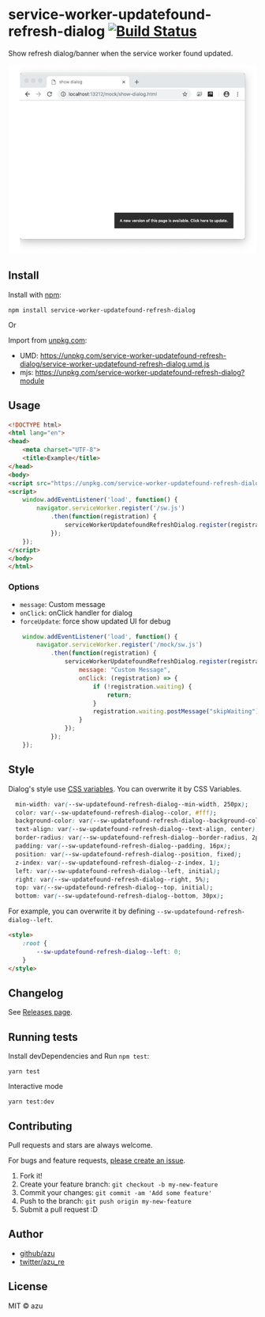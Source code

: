 # service-worker-updatefound-refresh-dialog [![Build Status](https://travis-ci.org/azu/service-worker-updatefound-refresh-dialog.svg?branch=master)](https://travis-ci.org/azu/service-worker-updatefound-refresh-dialog)

Show refresh dialog/banner when the service worker found updated.

![screen shot](./docs/screenshot.png)

## Install

Install with [npm](https://www.npmjs.com/):

    npm install service-worker-updatefound-refresh-dialog

Or

Import from [unpkg.com](https://unpkg.com/):

- UMD: https://unpkg.com/service-worker-updatefound-refresh-dialog/service-worker-updatefound-refresh-dialog.umd.js
- mjs: https://unpkg.com/service-worker-updatefound-refresh-dialog?module

## Usage

```html
<!DOCTYPE html>
<html lang="en">
<head>
    <meta charset="UTF-8">
    <title>Example</title>
</head>
<body>
<script src="https://unpkg.com/service-worker-updatefound-refresh-dialog/service-worker-updatefound-refresh-dialog.umd.js"></script>
<script>
    window.addEventListener('load', function() {
        navigator.serviceWorker.register('/sw.js')
            .then(function(registration) {
                serviceWorkerUpdatefoundRefreshDialog.register(registration);
            });
    });
</script>
</body>
</html>
```

### Options

- `message`: Custom message
- `onClick`: onClick handler for dialog
- `forceUpdate`: force show updated UI for debug

```js
    window.addEventListener('load', function() {
        navigator.serviceWorker.register('/mock/sw.js')
            .then(function(registration) {
                serviceWorkerUpdatefoundRefreshDialog.register(registration, {
                    message: "Custom Message",
                    onClick: (registration) => {
                        if (!registration.waiting) {
                            return;
                        }
                        registration.waiting.postMessage("skipWaiting");
                    }
                });
            });
    });
```

## Style

Dialog's style use [CSS variables](https://developer.mozilla.org/en-US/docs/Web/CSS/--*).
You can overwrite it by CSS Variables.

```css
  min-width: var(--sw-updatefound-refresh-dialog--min-width, 250px);
  color: var(--sw-updatefound-refresh-dialog--color, #fff);
  background-color: var(--sw-updatefound-refresh-dialog--background-color, #333);
  text-align: var(--sw-updatefound-refresh-dialog--text-align, center);
  border-radius: var(--sw-updatefound-refresh-dialog--border-radius, 2px);
  padding: var(--sw-updatefound-refresh-dialog--padding, 16px);
  position: var(--sw-updatefound-refresh-dialog--position, fixed);
  z-index: var(--sw-updatefound-refresh-dialog--z-index, 1);
  left: var(--sw-updatefound-refresh-dialog--left, initial);
  right: var(--sw-updatefound-refresh-dialog--right, 5%);
  top: var(--sw-updatefound-refresh-dialog--top, initial);
  bottom: var(--sw-updatefound-refresh-dialog--bottom, 30px);
```

For example, you can overwrite it by defining `--sw-updatefound-refresh-dialog--left`.

```html
<style>
    :root {
        --sw-updatefound-refresh-dialog--left: 0;
    }
</style>
```


## Changelog

See [Releases page](https://github.com/azu/service-worker-updatefound-refresh-dialog/releases).

## Running tests

Install devDependencies and Run `npm test`:

    yarn test

Interactive mode

    yarn test:dev

## Contributing

Pull requests and stars are always welcome.

For bugs and feature requests, [please create an issue](https://github.com/azu/service-worker-updatefound-refresh-dialog/issues).

1. Fork it!
2. Create your feature branch: `git checkout -b my-new-feature`
3. Commit your changes: `git commit -am 'Add some feature'`
4. Push to the branch: `git push origin my-new-feature`
5. Submit a pull request :D

## Author

- [github/azu](https://github.com/azu)
- [twitter/azu_re](https://twitter.com/azu_re)

## License

MIT © azu
